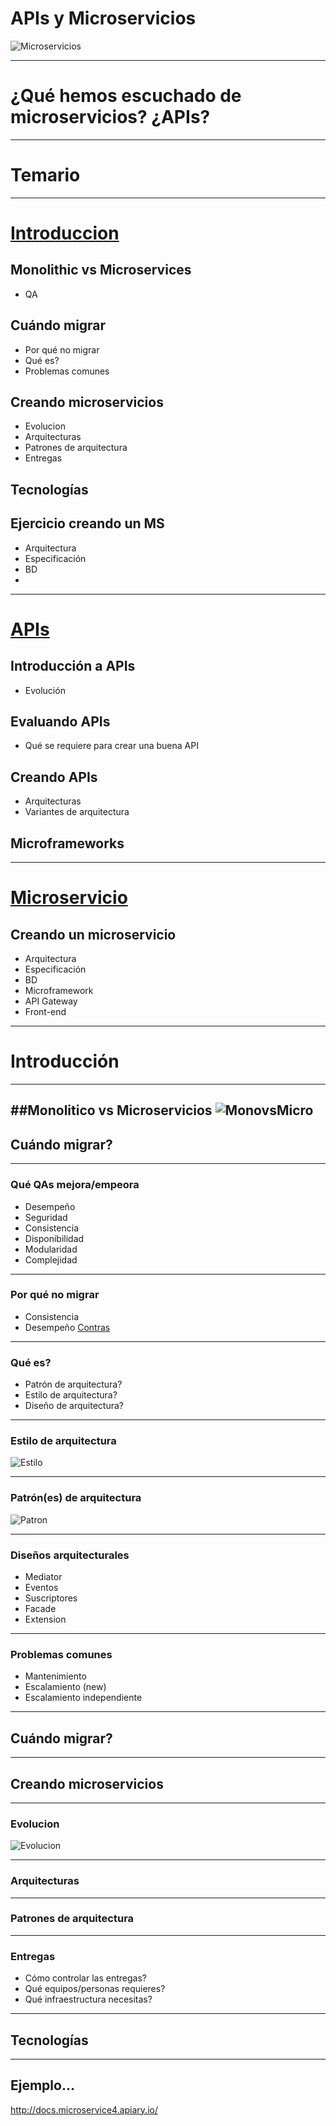 # APIs y Microservicios

![Microservicios](https://upload.wikimedia.org/wikipedia/commons/thumb/2/20/Services4.png/640px-Services4.png)

---

# ¿Qué hemos escuchado de microservicios? ¿APIs?

---

# Temario

---

# [Introduccion]()
## Monolithic vs Microservices
* QA

## Cuándo migrar
* Por qué no migrar
* Qué es?
* Problemas comunes

## Creando microservicios
* Evolucion
* Arquitecturas
* Patrones de arquitectura
* Entregas

## Tecnologías

## Ejercicio creando un MS
* Arquitectura
* Especificación
* BD
* 
---

# [APIs]()
## Introducción a APIs
* Evolución

## Evaluando APIs
* Qué se requiere para crear una buena API

## Creando APIs
* Arquitecturas
* Variantes de arquitectura

## Microframeworks

---

# [Microservicio]()
## Creando un microservicio
* Arquitectura
* Especificación
* BD
* Microframework
* API Gateway
* Front-end

---
# Introducción

---
##Monolitico vs Microservicios
![MonovsMicro](http://www.wwwlicious.com/content/images/2016/05/monolith-microservices.jpg)
---

## Cuándo migrar?

---
### Qué QAs mejora/empeora
* Desempeño
* Seguridad
* Consistencia
* Disponibilidad
* Modularidad
* Complejidad

---
### Por qué no migrar
* Consistencia
* Desempeño
[Contras](https://martinfowler.com/articles/microservice-trade-offs.html)

---

### Qué es?
* Patrón de arquitectura?
* Estilo de arquitectura?
* Diseño de arquitectura?

---

### Estilo de arquitectura
![Estilo](https://upload.wikimedia.org/wikipedia/commons/7/7c/Microservice_Databases_with_a_new_service.png)

---

### Patrón(es) de arquitectura
![Patron](https://upload.wikimedia.org/wikipedia/commons/thumb/9/9d/The-amqp-model-for-wikipedia.svg/2000px-The-amqp-model-for-wikipedia.svg.png)

---

### Diseños arquitecturales
* Mediator
* Eventos
* Suscriptores
* Facade
* Extension

---

### Problemas comunes 
* Mantenimiento
* Escalamiento (new)
* Escalamiento independiente

---

## Cuándo migrar?

---

## Creando microservicios

---

### Evolucion

![Evolucion](http://s2.quickmeme.com/img/9a/9a65126c95e46ca822a4e2176b8760afdc2b0cc71128d98d63a54879d3cb0b5d.jpg)

---

### Arquitecturas

---

### Patrones de arquitectura

---
### Entregas

* Cómo controlar las entregas?
* Qué equipos/personas requieres?
* Qué infraestructura necesitas?


---

## Tecnologías


---

## Ejemplo...

http://docs.microservice4.apiary.io/
